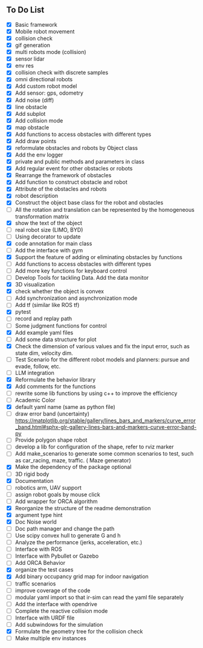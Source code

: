 ## To Do List
- [x] Basic framework
- [x] Mobile robot movement
- [x] collision check
- [x] gif generation
- [x] multi robots mode (collision)  
- [x] sensor lidar
- [x] env res
- [x] collision check with discrete samples
- [x] omni directional robots
- [x] Add custom robot model
- [x] Add sensor: gps, odometry
- [x] Add noise (diff)
- [x] line obstacle
- [x] Add subplot 
- [x] Add collision mode
- [x] map obstacle
- [x] Add functions to access obstacles with different types
- [x] Add draw points
- [x] reformulate obstacles and robots by Object class  
- [x] Add the env logger 
- [x] private and public methods and parameters in class
- [x] Add regular event for other obstacles or robots
- [x] Rearrange the framework of obstacles 
- [x] Add function to construct obstacle and robot
- [x] Attribute of the obstacles and robots
- [x] robot description 
- [x] Construct the object base class for the robot and obstacles
- [ ] All the rotation and translation can be represented by the homogeneous transformation matrix
- [x] show the text of the object
- [ ] real robot size (LIMO, BYD)
- [ ] Using decorator to update
- [x] code annotation for main class
- [ ] Add the interface with gym
- [x] Support the feature of adding or eliminating obstacles by functions
- [ ] Add functions to access obstacles with different types
- [ ] Add more key functions for keyboard control
- [ ] Develop Tools for tackling Data. Add the data monitor
- [x] 3D visualization
- [x] check whether the object is convex
- [ ] Add synchronization and asynchronization mode
- [ ] Add tf (similar like ROS tf)
- [x] pytest
- [ ] record and replay path
- [ ] Some judgment functions for control
- [x] Add example yaml files
- [ ] Add some data structure for plot
- [x] Check the dimension of various values and fix the input error, such as state dim, velocity dim. 
- [ ] Test Scenario for the different robot models and planners: pursue and evade, follow, etc.
- [ ] LLM integration
- [x] Reformulate the behavior library
- [x] Add comments for the functions
- [ ] rewrite some lib functions by using c++ to improve the efficiency
- [ ] Academic Color
- [x] default yaml name (same as python file)
- [ ] draw error band (uncertainty)  https://matplotlib.org/stable/gallery/lines_bars_and_markers/curve_error_band.html#sphx-glr-gallery-lines-bars-and-markers-curve-error-band-py 
- [ ] Provide polygon shape robot
- [ ] develop a lib for configuration of the shape, refer to rviz marker
- [ ] Add make_scenarios to generate some common scenarios to test, such as car_racing, maze, traffic. ( Maze generator)
- [x] Make the dependency of the package optional
- [ ] 3D rigid body
- [x] Documentation
- [ ] robotics arm, UAV support
- [ ] assign robot goals by mouse click
- [ ] Add wrapper for ORCA algorithm
- [x] Reorganize the structure of the readme demonstration
- [x] argument type hint
- [x] Doc Noise world
- [ ] Doc path manager and change the path
- [ ] Use scipy convex hull to generate G and h
- [ ] Analyze the performance (jerks, acceleration, etc.)
- [ ] Interface with ROS
- [ ] Interface with Pybullet or Gazebo
- [ ] Add ORCA Behavior
- [x] organize the test cases
- [x] Add binary occupancy grid map for indoor navigation
- [ ] traffic scenarios
- [ ] improve coverage of the code
- [ ] modular yaml import so that ir-sim can read the yaml file separately
- [ ] Add the interface with opendrive
- [ ] Complete the reactive collision mode
- [ ] Interface with URDF file
- [ ] Add subwindows for the simulation
- [x] Formulate the geometry tree for the collision check
- [ ] Make multiple env instances 

